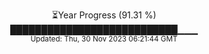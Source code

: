 <p align="center">
⏳Year Progress (91.31 %) <br>
███████████████████████████▁▁▁ <br>
<sub>Updated: Thu, 30 Nov 2023 06:21:44 GMT</sub>
</p>

